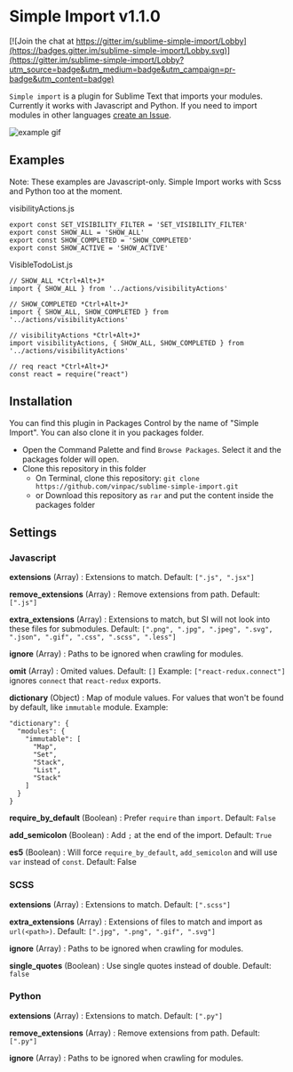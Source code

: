 Simple Import v1.1.0
====================

[![Join the chat at https://gitter.im/sublime-simple-import/Lobby](https://badges.gitter.im/sublime-simple-import/Lobby.svg)](https://gitter.im/sublime-simple-import/Lobby?utm_source=badge&utm_medium=badge&utm_campaign=pr-badge&utm_content=badge)

`Simple import` is a plugin for Sublime Text that imports your modules. Currently it works with Javascript and Python. If you need to import modules in other languages [create an Issue](https://github.com/vinpac/sublime-simple-import/issues).

![example gif](https://raw.githubusercontent.com/vinpac/sublime-simple-import/master/assets/example.gif)


## Examples
Note: These examples are Javascript-only. Simple Import works with Scss and Python too at the moment.

visibilityActions.js
```
export const SET_VISIBILITY_FILTER = 'SET_VISIBILITY_FILTER'
export const SHOW_ALL = 'SHOW_ALL'
export const SHOW_COMPLETED = 'SHOW_COMPLETED'
export const SHOW_ACTIVE = 'SHOW_ACTIVE'
```

VisibleTodoList.js
```
// SHOW_ALL *Ctrl+Alt+J*
import { SHOW_ALL } from '../actions/visibilityActions'

// SHOW_COMPLETED *Ctrl+Alt+J*
import { SHOW_ALL, SHOW_COMPLETED } from '../actions/visibilityActions'

// visibilityActions *Ctrl+Alt+J*
import visibilityActions, { SHOW_ALL, SHOW_COMPLETED } from '../actions/visibilityActions'

// req react *Ctrl+Alt+J*
const react = require("react")
```

Installation
-------------

You can find this plugin in Packages Control by the name of "Simple Import". You can also clone it in you packages folder.

 - Open the Command Palette and find `Browse Packages`.  Select it and the packages folder will open.
 - Clone this repository in this folder
	 - On Terminal, clone this repository: `git clone https://github.com/vinpac/sublime-simple-import.git`
	 - or Download this repository as `rar` and put the content inside the packages folder


Settings
--------

### Javascript

**extensions**  (Array) : Extensions to match. Default: `[".js", ".jsx"]`

**remove_extensions**  (Array) : Remove extensions from path. Default: `[".js"]`

**extra_extensions**  (Array) : Extensions to match, but SI will not look into these files for submodules. Default: `[".png", ".jpg", ".jpeg", ".svg", ".json", ".gif", ".css", ".scss", ".less"]`

**ignore**  (Array) : Paths to be ignored when crawling for modules.

**omit**  (Array) : Omited values. Default: `[]`
    Example: `["react-redux.connect"]` ignores `connect`  that `react-redux` exports.

**dictionary** (Object) : Map of module values. For values that won't be found by default, like `immutable` module. Example:

```
"dictionary": {
  "modules": {
    "immutable": [
      "Map",
      "Set",
      "Stack",
      "List",
      "Stack"
    ]
  }
}
```

**require_by_default**  (Boolean) : Prefer `require` than `import`. Default: `False`

**add_semicolon**  (Boolean) : Add `;` at the end of the import. Default: `True`

**es5**  (Boolean) : Will force `require_by_default`, `add_semicolon` and will use `var` instead of `const`. Default: False

### SCSS

**extensions**  (Array) : Extensions to match. Default: `[".scss"]`

**extra_extensions**  (Array) : Extensions of files to match and import as `url(<path>)`. Default: `[".jpg", ".png", ".gif", ".svg"]`

**ignore**  (Array) : Paths to be ignored when crawling for modules.

**single_quotes**  (Boolean) : Use single quotes instead of double. Default: `false`

### Python

**extensions**  (Array) : Extensions to match. Default: `[".py"]`

**remove_extensions**  (Array) : Remove extensions from path. Default: `[".py"]`

**ignore**  (Array) : Paths to be ignored when crawling for modules.
